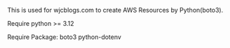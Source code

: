 This is used for wjcblogs.com to create AWS Resources by Python(boto3).

Require python >= 3.12

Require Package: 
boto3 
python-dotenv
